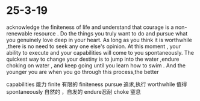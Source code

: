 # 25-3-19
acknowledge the finiteness of life and understand that courage is a non-renewable resource . 
Do the things you truly want to do and pursue what you genuinely love deep in your heart.
As long as you think it is worthwhile ,there is no need to seek any one else's opinion.
At this moment , your ability to execute and your capabilities will come to you spontaneously.
The quickest way to change your destiny is to jump into the water ,endure choking on water ,
and keep going until you learn how to swim . And the younger you are when you go through this process,the better

capabilities 能力
finite 有限的 finiteness 
pursue 追求,执行
worthwhile 值得
spontaneously 自然的 ，自发的
endure忍耐
choke 窒息